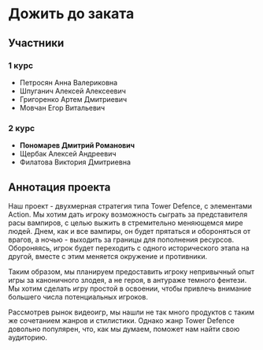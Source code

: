 # Дожить до заката

## Участники
### 1 курс
- Петросян Анна Валериковна
- Шпуганич Алексей Алексеевич
- Григоренко Артем Дмитриевич
- Мовчан Егор Витальевич
### 2 курс
- <b>Пономарев Дмитрий Романович</b>
- Щербак Алексей Андреевич
- Филатова Виктория Дмитриевна
## Аннотация проекта
Наш проект - двухмерная стратегия типа Tower Defence, с элементами Action.
Мы хотим дать игроку возможность сыграть за представителя расы вампиров, с целью выжить в стремительно меняющемся мире людей. Днем, как и все вампиры, он будет прятаться и обороняться от врагов, а ночью - выходить за границы для пополнения ресурсов. Обороняясь, игрок будет переходить с одного исторического этапа на другой, вместе с этим меняется окружение и противники. 

Таким образом, мы планируем предоставить игроку непривычный опыт игры за каноничного злодея, а не героя, в антураже темного фентези. Мы хотим сделать игру простой в освоении, чтобы привлечь внимание большего числа потенциальных игроков.

Рассмотрев рынок видеоигр, мы нашли не так много продуктов с таким же сочетанием жанров и стилистики. Однако жанр Tower Defence довольно популярен, что, как мы думаем, поможет нам найти свою аудиторию.